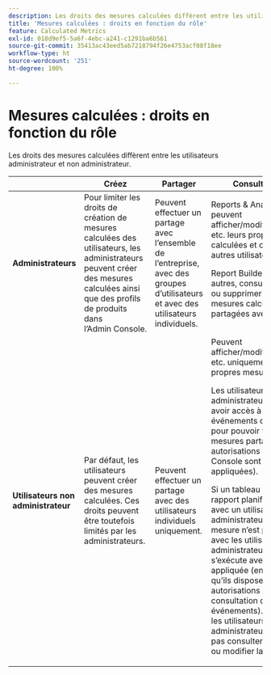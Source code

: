 ```yaml
---
description: Les droits des mesures calculées diffèrent entre les utilisateurs administrateur et non administrateur.
title: 'Mesures calculées : droits en fonction du rôle'
feature: Calculated Metrics
exl-id: 018d9ef5-5a6f-4ebc-a241-c1291ba6b561
source-git-commit: 35413ac43eed5ab7218794f26e4753acf08f18ee
workflow-type: ht
source-wordcount: '251'
ht-degree: 100%

---
```


# Mesures calculées : droits en fonction du rôle

Les droits des mesures calculées diffèrent entre les utilisateurs administrateur et non administrateur.

<table id="table_13F72FD90C964B86BD4B51E6F51ED292"> 
 <thead> 
  <tr> 
   <th colname="col1" class="entry"> </th> 
   <th colname="col02" class="entry"> Créez </th> 
   <th colname="col2" class="entry"> Partager </th> 
   <th colname="col3" class="entry"> Consulter/Gérer </th> 
   <th colname="col4" class="entry"> Approuver </th> 
   <th colname="col5" class="entry"> Appliquer </th> 
  </tr> 
 </thead>
 <tbody> 
  <tr> 
   <td colname="col1"> <b>Administrateurs</b> </td> 
   <td colname="col02"> Pour limiter les droits de création de mesures calculées des utilisateurs, les administrateurs peuvent créer des mesures calculées ainsi que des profils de produits dans lʼAdmin Console. </td> 
   <td colname="col2"> Peuvent effectuer un partage avec l’ensemble de l’entreprise, avec des groupes d’utilisateurs et avec des utilisateurs individuels. </td> 
   <td colname="col3"> <span class="keyword"> Reports &amp; Analytics</span> : peuvent afficher/modifier/supprimer, etc. leurs propres mesures calculées et celles des autres utilisateurs. <p> <span class="keyword"> Report Builder </span> : peut, entre autres, consulter, modifier ou supprimer ses propres mesures calculées et celles partagées avec lui. </p> </td> 
   <td colname="col4"> Peuvent approuver les mesures calculées comme étant canoniques. </td> 
   <td colname="col5"> Peuvent appliquer toute mesure calculée à l’échelle de l’entreprise. </td> 
  </tr> 
  <tr> 
   <td colname="col1"> <b>Utilisateurs non administrateur</b> </td> 
   <td colname="col02"> Par défaut, les utilisateurs peuvent créer des mesures calculées. Ces droits peuvent être toutefois limités par les administrateurs. </td> 
   <td colname="col2"> Peuvent effectuer un partage avec des utilisateurs individuels uniquement. </td> 
   <td colname="col3"> Peuvent afficher/modifier/supprimer, etc. uniquement leurs propres mesures calculées. <p>Les utilisateurs non administrateurs doivent avoir accès à tous les événements de composant pour pouvoir visualiser des mesures partagées (les autorisations de la Admin Console sont toujours appliquées). </p> <p>Si un tableau de bord ou un rapport planifié est partagé avec un utilisateur non administrateur et que la mesure n’est pas partagée avec les utilisateurs non administrateurs, le rapport s’exécute avec la mesure appliquée (en présumant qu’ils disposent des autorisations de consultation des événements). Néanmoins, les utilisateurs non administrateurs ne pourront pas consulter la définition ou modifier la mesure. </p> </td> 
   <td colname="col4"> Ne peuvent utiliser que les mesures calculées approuvées ; ne peuvent pas les marquer comme approuvées. </td> 
   <td colname="col5"> Peuvent appliquer leurs propres mesures calculées et les segments qui ont été partagés avec eux. </td> 
  </tr> 
 </tbody> 
</table>
